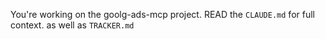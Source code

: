 You're working on the goolg-ads-mcp project. READ the `CLAUDE.md` for full context. as well as `TRACKER.md`
